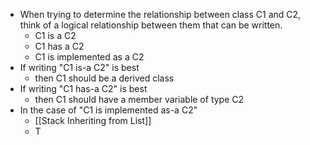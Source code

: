 - When trying to determine the relationship between class C1 and C2, think of a logical relationship between them that can be written.
	- C1 is a C2 
	- C1 has a C2
	- C1 is implemented as a C2 
- If writing "C1 is-a C2" is best 
	- then C1 should be a derived class 
- If writing "C1 has-a C2" is best 
	- then C1 should have a member variable of type C2
- In the case of "C1 is implemented as-a C2"
	- [[Stack Inheriting from List]]
	- T